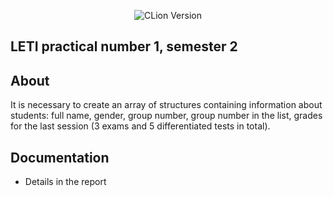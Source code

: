 <p align = "center">
  <img src = "https://img.shields.io/badge/Engine-CLion%202022.2.3-green" alt = "CLion Version">
</p>

## LETI practical number 1, semester 2

## About
It is necessary to create an array of structures containing information about students: full name, gender, group number, group number in the list, grades for the last session (3 exams and 5 differentiated tests in total).

## Documentation 

*  Details in the report
